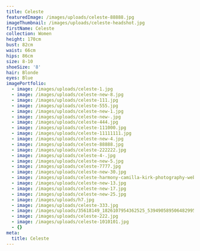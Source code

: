 ```yaml
---
title: Celeste
featuredImage: /images/uploads/celeste-88888.jpg
imageThumbnail: /images/uploads/celeste-headshot.jpg
firstName: Celeste
collection: Women
height: 170cm
bust: 82cm
waist: 66cm
hips: 86cm
size: 8-10
shoeSize: '8'
hair: Blonde
eyes: Blue
imagePortfolio:
  - image: /images/uploads/celeste-1.jpg
  - image: /images/uploads/celeste-new-8.jpg
  - image: /images/uploads/celeste-111.jpg
  - image: /images/uploads/celeste-555.jpg
  - image: /images/uploads/celeste-new-1.jpg
  - image: /images/uploads/celeste-new-.jpg
  - image: /images/uploads/celeste-444.jpg
  - image: /images/uploads/celeste-111000.jpg
  - image: /images/uploads/celeste-11111111.jpg
  - image: /images/uploads/celeste-new-4.jpg
  - image: /images/uploads/celeste-88888.jpg
  - image: /images/uploads/celeste-222222.jpg
  - image: /images/uploads/celeste-4-.jpg
  - image: /images/uploads/celeste-new-5.jpg
  - image: /images/uploads/celeste-7777.jpg
  - image: /images/uploads/celeste-new-30.jpg
  - image: /images/uploads/celeste-harmony-camilla-kirk-photography-web-35.jpg
  - image: /images/uploads/celeste-new-13.jpg
  - image: /images/uploads/celeste-new-17.jpg
  - image: /images/uploads/celeste-new-25.jpg
  - image: /images/uploads/h7.jpg
  - image: /images/uploads/celeste-333.jpg
  - image: /images/uploads/35618149_1826107954362525_5394905895064829952_n.jpg
  - image: /images/uploads/celeste-222.jpg
  - image: /images/uploads/celeste-1010101.jpg
  - {}
meta:
  title: Celeste
---
```



